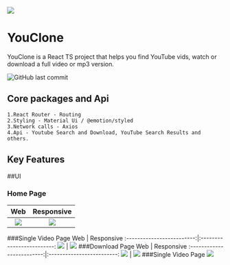 
![](public/youclone.png) 

 
# YouClone 
 
YouClone is a React TS project that helps you find YouTube vids, watch or download a full video or mp3 version.

![GitHub last commit](https://img.shields.io/github/last-commit/vladio71/YouClone)

 

 ## Core packages and Api
    1.React Router - Routing
    2.Styling - Material Ui / @emotion/styled
    3.Network calls - Axios
    4.Api - Youtube Search and Download, YouTube Search Results and others.

 ## Key Features


##UI
### Home Page
Web            |  Responsive
:-------------------------:|:-------------------------:
![](public/YouTube.png)  |  ![](public/HomeResponsiveLarge.png)

###Single Video Page
 Web            |  Responsive
:-------------------------:|:-------------------------:
![](public/SongleVid.png)  |  ![](public/resposiveYouLarger.png)
###Download Page
 Web            |  Responsive
:-------------------------:|:-------------------------:
![](public/DownloadPage.png)  |  ![](public/DownloadResponsive.png)
###Single Video Page
![](public/ChannelPage.png)   


